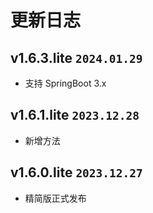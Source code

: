 # 更新日志

## v1.6.3.lite `2024.01.29`

- 支持 SpringBoot 3.x

## v1.6.1.lite `2023.12.28`

- 新增方法

## v1.6.0.lite `2023.12.27`

- 精简版正式发布
